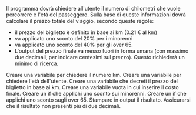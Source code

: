 Il programma dovrà chiedere all'utente il numero di chilometri che vuole percorrere e l'età del passeggero. Sulla base di queste informazioni dovrà calcolare il prezzo totale del viaggio, secondo queste regole:
- il prezzo del biglietto è definito in base ai km (0.21 € al km)
- va applicato uno sconto del 20% per i minorenni
- va applicato uno sconto del 40% per gli over 65.
- L'output del prezzo finale va messo fuori in forma umana (con massimo due decimali, per indicare centesimi sul prezzo). Questo richiederà un minimo di ricerca.

Creare una variabile per chiedere il numero km.
Creare una variabile per chiedere l'età dell'utente.
Creare una variabile che decreti il prezzo del biglietto in base ai km.
Creare una variabile vuota in cui inserire il costo finale.
Creare un if che applichi uno sconto sui minorenni.
Creare un if che applichi uno sconto sugli over 65.
Stampare in output il risultato.
Assicurarsi che il risultato non presenti più di due decimali.